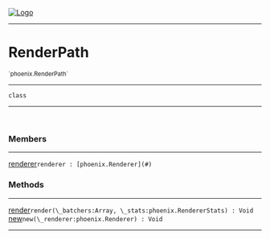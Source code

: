 
[![Logo](../../images/logo.png)](../../api/index.html)

---



<h1>RenderPath</h1>
<small>`phoenix.RenderPath`</small>



---

`class`

---

&nbsp;
&nbsp;



<h3>Members</h3> <hr/><span class="member apipage">
                <a name="renderer"><a class="lift" href="#renderer">renderer</a></a><code class="signature apipage">renderer : [phoenix.Renderer](#)</code><br/></span>
            <span class="small_desc_flat"></span>





<h3>Methods</h3> <hr/><span class="method apipage">
            <a name="render"><a class="lift" href="#render">render</a></a><code class="signature apipage">render(\_batchers:Array<span></span>, \_stats:phoenix.RendererStats<span></span>) : Void</code><br/><span class="small_desc_flat"></span>
        </span>
    <span class="method apipage">
            <a name="new"><a class="lift" href="#new">new</a></a><code class="signature apipage">new(\_renderer:phoenix.Renderer<span></span>) : Void</code><br/><span class="small_desc_flat"></span>
        </span>
    





---

&nbsp;
&nbsp;
&nbsp;
&nbsp;